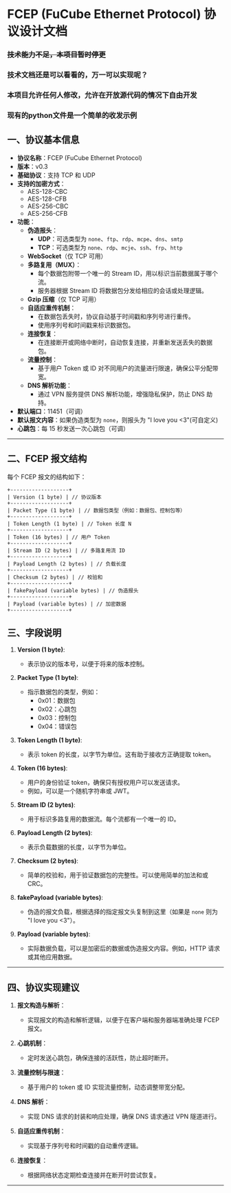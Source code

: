 # FCEP (FuCube Ethernet Protocol) 协议设计文档
### ~~技术能力不足，本项目暂时停更~~
### 技术文档还是可以看看的，万一可以实现呢？
### 本项目允许任何人修改，允许在开放源代码的情况下自由开发
### 现有的python文件是一个简单的收发示例
## 一、协议基本信息

- **协议名称**：FCEP (FuCube Ethernet Protocol)
- **版本**：v0.3
- **基础协议**：支持 TCP 和 UDP
- **支持的加密方式**：
  - AES-128-CBC
  - AES-128-CFB
  - AES-256-CBC
  - AES-256-CFB
- **功能**：
  - **伪造报头**：
    - **UDP**：可选类型为 `none`、`ftp`、`rdp`、`mcpe`、`dns`、`smtp`
    - **TCP**：可选类型为 `none`、`rdp`、`mcje`、`ssh`、`frp`、`http`
  - **WebSocket**（仅 TCP 可用）
  - **多路复用（MUX）**：
    - 每个数据包附带一个唯一的 Stream ID，用以标识当前数据属于哪个流。
    - 服务器根据 Stream ID 将数据包分发给相应的会话或处理逻辑。
  - **Gzip 压缩**（仅 TCP 可用）
  - **自适应重传机制**：
    - 在数据包丢失时，协议自动基于时间戳和序列号进行重传。
    - 使用序列号和时间戳来标识数据包。
  - **连接恢复**：
    - 在连接断开或网络中断时，自动恢复连接，并重新发送丢失的数据包。
  - **流量控制**：
    - 基于用户 Token 或 ID 对不同用户的流量进行限速，确保公平分配带宽。
  - **DNS 解析功能**：
    - 通过 VPN 服务提供 DNS 解析功能，增强隐私保护，防止 DNS 劫持。
- **默认端口**：11451（可调）
- **默认报文内容**：如果伪造类型为 `none`，则报头为 "I love you <3"(可自定义)
- **心跳包**：每 15 秒发送一次心跳包（可调）

---

## 二、FCEP 报文结构

每个 FCEP 报文的结构如下：

```text
+-------------------+
| Version (1 byte) | // 协议版本
+-------------------+
| Packet Type (1 byte) | // 数据包类型（例如：数据包、控制包等）
+-------------------+
| Token Length (1 byte) | // Token 长度 N
+-------------------+
| Token (16 bytes) | // 用户 Token
+-------------------+
| Stream ID (2 bytes) | // 多路复用流 ID
+-------------------+
| Payload Length (2 bytes) | // 负载长度
+-------------------+
| Checksum (2 bytes) | // 校验和
+-------------------+
| fakePayload (variable bytes) | // 伪造报头
+-------------------+
| Payload (variable bytes) | // 加密数据
+-------------------+
```

## 三、字段说明

1. **Version (1 byte)**:
   - 表示协议的版本号，以便于将来的版本控制。

2. **Packet Type (1 byte)**:
   - 指示数据包的类型，例如：
     - 0x01：数据包
     - 0x02：心跳包
     - 0x03：控制包
     - 0x04：错误包

3. **Token Length (1 byte)**:
   - 表示 token 的长度，以字节为单位。这有助于接收方正确提取 token。

4. **Token (16 bytes)**:
   - 用户的身份验证 token，确保只有授权用户可以发送请求。
   - 例如，可以是一个随机字符串或 JWT。

5. **Stream ID (2 bytes)**:
   - 用于标识多路复用的数据流。每个流都有一个唯一的 ID。

6. **Payload Length (2 bytes)**:
   - 表示负载数据的长度，以字节为单位。

7. **Checksum (2 bytes)**:
   - 简单的校验和，用于验证数据包的完整性。可以使用简单的加法和或 CRC。

8. **fakePayload (variable bytes)**:
   - 伪造的报文负载，根据选择的指定报文头复制到这里（如果是 `none` 则为 "I love you <3"）。

9. **Payload (variable bytes)**:
   - 实际数据负载，可以是加密后的数据或伪造报文内容。例如，HTTP 请求或其他应用数据。

---

## 四、协议实现建议

1. **报文构造与解析**：
   - 实现报文的构造和解析逻辑，以便于在客户端和服务器端准确处理 FCEP 报文。

2. **心跳机制**：
   - 定时发送心跳包，确保连接的活跃性，防止超时断开。

3. **流量控制与限速**：
   - 基于用户的 token 或 ID 实现流量控制，动态调整带宽分配。

4. **DNS 解析**：
   - 实现 DNS 请求的封装和响应处理，确保 DNS 请求通过 VPN 隧道进行。

5. **自适应重传机制**：
   - 实现基于序列号和时间戳的自动重传逻辑。

6. **连接恢复**：
   - 根据网络状态定期检查连接并在断开时尝试恢复。

---

